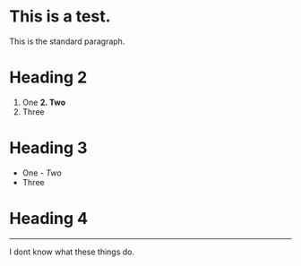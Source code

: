 # This is a test. 

This is the standard paragraph. 

# Heading 2

1. One
**2. Two**
3. Three

# Heading 3

- One
*- Two*
- Three

# Heading 4

---
I dont know what these things do. 
